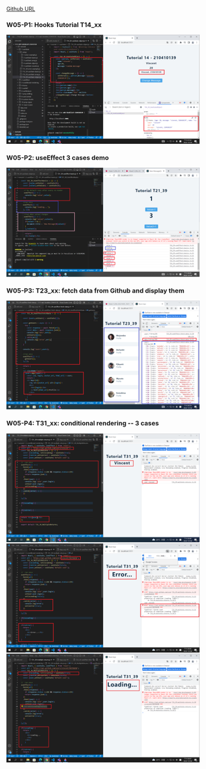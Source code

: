 [Github URL]()

### W05-P1: Hooks Tutorial T14_xx

![](p1.png)

### W05-P2: useEffect 3 cases demo

![](p2.png)

### W05-P3: T23_xx: fetch data from Github and display them

![](p3.png)

### W05-P4: T31_xx: conditional rendering -- 3 cases
![](p4-1.png)
![](p4-2.png)
![](p4-3.png)
